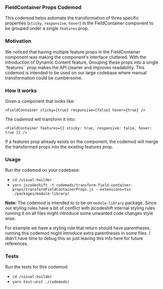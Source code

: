### FieldContainer Props Codemod
This codemod helps automate the transformation of three specific properties (`sticky`, `responsive`, `hover`) in the FieldContainer component to be grouped under a single `features` prop.

### Motivation
We noticed that having multiple feature props in the FieldContainer component was making the component's interface cluttered. With the introduction of Dynamic Content feature, Grouping these props into a single `features`` prop makes the API cleaner and improves readability. This codemod is intended to be used on our large codebase where manual transformation could be cumbersome.

### How it works
Given a component that looks like:

`<FieldContainer sticky={true} responsive={false} hover={true} />`

The codemod will transform it into:

`<FieldContainer features={{ sticky: true, responsive: false, hover: true }} />`

If a features prop already exists on the component, the codemod will merge the transformed props into the existing features prop.

### Usage
Run the codemod on your codebase:

- `cd /visual-builder`
- `yarn jscodeshift -t codemods/transform-field-container-props/transformFieldContainerProps.js --extensions=tsx ./packages/module-library/`

**Note:** The codemod is intended to to be on `module-library` package. Since our styling rules have a bit of conflict with jscodeshift internal styling rules
running it on all files might introduce some unwanted code changes style wise.

For example we have a styling rule that return should have parentheses, running this codemod might introduce extra parentheses in some files. I didn't have time
to debug this so just leaving this info here for future references.

### Tests
Run the tests for this codemod:

- `cd /visual-builder`
- `yarn test-unit ./codemods/`